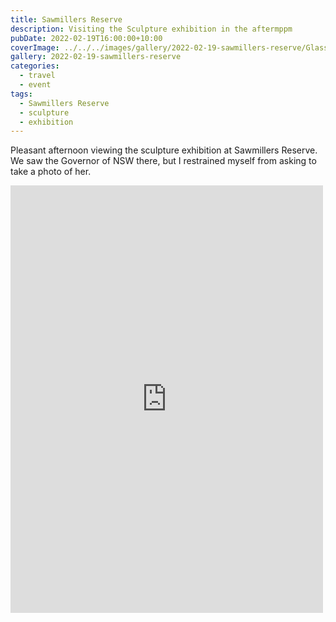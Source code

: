 ```yaml
---
title: Sawmillers Reserve
description: Visiting the Sculpture exhibition in the aftermppm
pubDate: 2022-02-19T16:00:00+10:00
coverImage: ../../../images/gallery/2022-02-19-sawmillers-reserve/Glass Groper - Barbara Gruber.jpeg
gallery: 2022-02-19-sawmillers-reserve
categories:
  - travel
  - event
tags:
  - Sawmillers Reserve
  - sculpture
  - exhibition
---
```


Pleasant afternoon viewing the sculpture exhibition at Sawmillers Reserve. We saw the Governor of NSW there, but I restrained myself from asking to take a photo of her.

<iframe src="https://www.facebook.com/plugins/post.php?href=https%3A%2F%2Fwww.facebook.com%2Fchris1.tham%2Fposts%2Fpfbid034CoKad3sfmw4F6bnSKjGbg2dkLDppGQ4ZwJrVsnuue4Ly3myz22uUQbKU9ZDxyLLl&show_text=true&width=500" width="500" height="684" style="border:none;overflow:hidden" scrolling="no" frameborder="0" allowfullscreen="true" allow="autoplay; clipboard-write; encrypted-media; picture-in-picture; web-share"></iframe>
